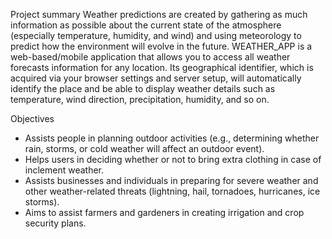 
Project summary 
Weather predictions are created by gathering as much information as possible about the current state of the atmosphere (especially temperature, humidity, and wind) and using meteorology to predict how the environment will evolve in the future.
WEATHER_APP is a web-based/mobile application that allows you to access all weather forecasts information for any location. Its geographical identifier, which is acquired via your browser settings and server setup, will automatically identify the place and be able to display weather details such as temperature, wind direction, precipitation, humidity, and so on.

Objectives
- Assists people in planning outdoor activities (e.g., determining whether rain, storms, or cold weather will affect an outdoor event).
- Helps users in deciding whether or not to bring extra clothing in case of inclement weather.
- Assists businesses and individuals in preparing for severe weather and other weather-related threats (lightning, hail, tornadoes, hurricanes, ice storms).
- Aims to assist farmers and gardeners in creating irrigation and crop security plans.
